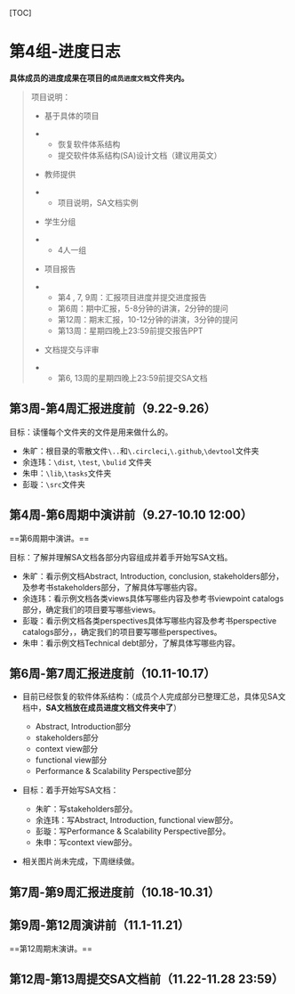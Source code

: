 [TOC]

# 第4组-进度日志

**具体成员的进度成果在项目的`成员进度文档`文件夹内。**

> 项目说明：
>
> - 基于具体的项目
>
> - - 恢复软件体系结构
>   - 提交软件体系结构(SA)设计文档（建议用英文）
>
> - 教师提供
>
> - - 项目说明，SA文档实例
>
> - 学生分组
>
> - - 4人一组
>
> - 项目报告
>
> - - 第4 , 7, 9周：汇报项目进度并提交进度报告
>   - 第6周：期中汇报，5-8分钟的讲演，2分钟的提问
>   - 第12周：期末汇报，10-12分钟的讲演，3分钟的提问
>   - 第13周：星期四晚上23:59前提交报告PPT
>
> - 文档提交与评审
>
> - - 第6, 13周的星期四晚上23:59前提交SA文档

## 第3周-第4周汇报进度前（9.22-9.26）

目标：读懂每个文件夹的文件是用来做什么的。

- 朱旷：根目录的零散文件`\..`和`\.circleci`,`\.github`,`\devtool`文件夹
- 余连玮：`\dist`, `\test`, `\bulid` 文件夹
- 朱申：`\lib`,`\tasks`文件夹
- 彭璇：`\src`文件夹

## 第4周-第6周期中演讲前（9.27-10.10 12:00）

==第6周期中演讲。==

目标：了解并理解SA文档各部分内容组成并着手开始写SA文档。

- 朱旷：看示例文档Abstract, Introduction, conclusion, stakeholders部分，及参考书stakeholders部分，了解具体写哪些内容。 
- 余连玮：看示例文档各类views具体写哪些内容及参考书viewpoint catalogs部分，确定我们的项目要写哪些views。
- 彭璇：看示例文档各类perspectives具体写哪些内容及参考书perspective catalogs部分，，确定我们的项目要写哪些perspectives。
- 朱申：看示例文档Technical debt部分，了解具体写哪些内容。

## 第6周-第7周汇报进度前（10.11-10.17）

- 目前已经恢复的软件体系结构：（成员个人完成部分已整理汇总，具体见SA文档中，**SA文档放在成员进度文档文件夹中了**）
  - Abstract, Introduction部分
  - stakeholders部分
  - context view部分
  - functional view部分
  - Performance & Scalability Perspective部分

- 目标：着手开始写SA文档：
  - 朱旷：写stakeholders部分。 
  - 余连玮：写Abstract, Introduction, functional view部分。
  - 彭璇：写Performance & Scalability Perspective部分。
  - 朱申：写context view部分。
- 相关图片尚未完成，下周继续做。

## 第7周-第9周汇报进度前（10.18-10.31）

## 第9周-第12周演讲前（11.1-11.21）

==第12周期末演讲。==

## 第12周-第13周提交SA文档前（11.22-11.28 23:59）

